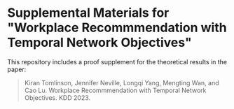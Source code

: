 # Supplemental Materials for "Workplace Recommmendation with Temporal Network Objectives"
This repository includes a proof supplement for the theoretical results in the paper:

> Kiran Tomlinson, Jennifer Neville, Longqi Yang, Mengting Wan, and Cao Lu. Workplace Recommmendation with Temporal Network Objectives. KDD 2023.

